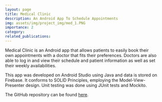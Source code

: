 ```yaml
---
layout: page
title: Medical Clinic
description: An Android App To Schedule Appointments
img: assets/img/project_img/med_1.PNG
importance: 2
category:
related_publications:
---
```


Medical Clinic is an Android app that allows patients to easily book their own appointments with a doctor that fits their preferences. Doctors are also able to log in and view their schedule and patient information as well as set their weekly availabilities.

This app was developed on Android Studio using Java and data is stored on Firebase. It conforms to SOLID Principles, employing the Model-View-Presenter design. Unit testing was done using JUnit tests and Mockito.

The GitHub repository can be found [here](https://github.com/AB20CS/MedicalClinic).
